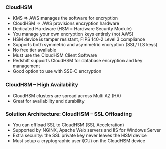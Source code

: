 ### CloudHSM

- KMS => AWS manages the software for encryption
- CloudHSM => AWS provisions encryption hardware
- Dedicated Hardware (HSM = Hardware Security Module)
- You manage your own encryption keys entirely (not AWS)
- HSM device is tamper resistant, FIPS 140-2 Level 3 compliance
- Supports both symmetric and asymmetric encryption (SSL/TLS keys)
- No free tier available
- Must use the CloudHSM Client Software
- Redshift supports CloudHSM for database encryption and key management
- Good option to use with SSE-C encryption

### CloudHSM – High Availability

- CloudHSM clusters are spread across Multi AZ (HA)
- Great for availability and durability

### Solution Architecture: CloudHSM – SSL Offloading

- You can offload SSL to CloudHSM (SSL Acceleration)
- Supported by NGINX, Apache Web servers and IIS for Windows Server
- Extra security: the SSL private key never leaves the HSM device
- Must setup a cryptographic user (CU) on the CloudHSM device



